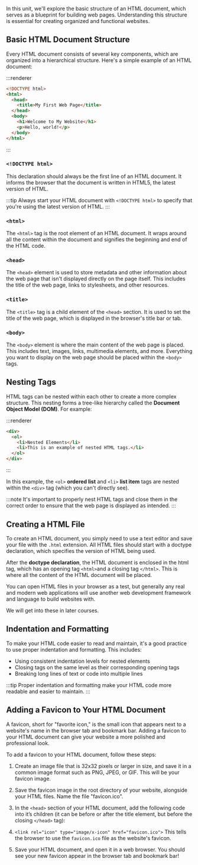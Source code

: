 In this unit, we'll explore the basic structure of an HTML document, which serves as a blueprint for building web pages. Understanding this structure is essential for creating organized and functional websites.

## Basic HTML Document Structure

Every HTML document consists of several key components, which are organized into a hierarchical structure. Here's a simple example of an HTML document:

:::renderer
```html
<!DOCTYPE html>
<html>
  <head>
    <title>My First Web Page</title>
  </head>
  <body>
    <h1>Welcome to My Website</h1>
    <p>Hello, world!</p>
  </body>
</html>
```
:::

### `<!DOCTYPE html>`

This declaration should always be the first line of an HTML document. It informs the browser that the document is written in HTML5, the latest version of HTML.

:::tip
Always start your HTML document with `<!DOCTYPE html>` to specify that you're using the latest version of HTML.
:::

### `<html>`

The `<html>` tag is the root element of an HTML document. It wraps around all the content within the document and signifies the beginning and end of the HTML code.

### `<head>`

The `<head>` element is used to store metadata and other information about the web page that isn't displayed directly on the page itself. This includes the title of the web page, links to stylesheets, and other resources.

### `<title>`

The `<title>` tag is a child element of the `<head>` section. It is used to set the title of the web page, which is displayed in the browser's title bar or tab.

### `<body>`

The `<body>` element is where the main content of the web page is placed. This includes text, images, links, multimedia elements, and more. Everything you want to display on the web page should be placed within the `<body>` tags.

## Nesting Tags

HTML tags can be nested within each other to create a more complex structure. This nesting forms a tree-like hierarchy called the **Document Object Model (DOM)**. For example:

:::renderer
```html
<div>
  <ol>
    <li>Nested Elements</li>
    <li>This is an example of nested HTML tags.</li>
  </ol>
</div>
```
:::

In this example, the `<ol>` **ordered list** and `<li>` **list item** tags are nested within the `<div>` tag (which you can't directly see).

:::note
It's important to properly nest HTML tags and close them in the correct order to ensure that the web page is displayed as intended.
:::

## Creating a HTML File

To create an HTML document, you simply need to use a text editor and save your file with the `.html` extension. All HTML files should start with a doctype declaration, which specifies the version of HTML being used.

After the **doctype declaration**, the HTML document is enclosed in the html tag, which has an opening tag `<html>`and a closing tag `</html>`. This is where all the content of the HTML document will be placed.

You can open HTML files in your browser as a test, but generally any real and modern web applications will use another web development framework and language to build websites with.

We will get into these in later courses.

## Indentation and Formatting

To make your HTML code easier to read and maintain, it's a good practice to use proper indentation and formatting. This includes:

- Using consistent indentation levels for nested elements
- Closing tags on the same level as their corresponding opening tags
- Breaking long lines of text or code into multiple lines

:::tip
Proper indentation and formatting make your HTML code more readable and easier to maintain.
:::

## Adding a Favicon to Your HTML Document

A favicon, short for "favorite icon," is the small icon that appears next to a website's name in the browser tab and bookmark bar. Adding a favicon to your HTML document can give your website a more polished and professional look.

To add a favicon to your HTML document, follow these steps:

1. Create an image file that is 32x32 pixels or larger in size, and save it in a common image format such as PNG, JPEG, or GIF. This will be your favicon image.
2. Save the favicon image in the root directory of your website, alongside your HTML files. Name the file "favicon.ico".
3. In the `<head>` section of your HTML document, add the following code into it’s children (it can be before or after the title element, but before the closing `</head>` tag):
4. `<link rel="icon" type="image/x-icon" href="favicon.ico">`
    This tells the browser to use the `favicon.ico` file as the website's favicon.

5. Save your HTML document, and open it in a web browser. You should see your new favicon appear in the browser tab and bookmark bar!